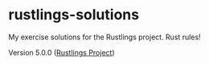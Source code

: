# rustlings-solutions
My exercise solutions for the Rustlings project. Rust rules!

Version 5.0.0 ([Rustlings Project](https://github.com/rust-lang/rustlings))

